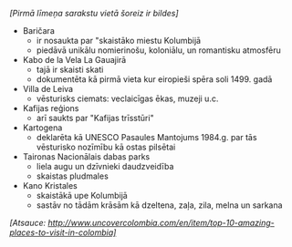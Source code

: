 *[Pirmā līmeņa sarakstu vietā šoreiz ir bildes]*

* Baričara
    * ir nosaukta par "skaistāko miestu Kolumbijā
    * piedāvā unikālu nomierinošu, koloniālu, un romantisku atmosfēru
* Kabo de la Vela La Gauajirā
    * tajā ir skaisti skati
    * dokumentēta kā pirmā vieta kur eiropieši spēra soli 1499. gadā
* Villa de Leiva
    * vēsturisks ciemats: veclaicīgas ēkas, muzeji u.c.
* Kafijas reģions
    * arī saukts par "Kafijas trīsstūri"
* Kartogena
    * deklarēta kā UNESCO Pasaules Mantojums 1984.g. par tās vēsturisko nozīmību kā ostas pilsētai
* Taironas Nacionālais dabas parks
    * liela augu un dzīvnieki daudzveidība
    * skaistas pludmales
* Kano Kristales
    * skaistākā upe Kolumbijā
    * sastāv no tādām krāsām kā dzeltena, zaļa, zila, melna un sarkana
    
*[Atsauce: http://www.uncovercolombia.com/en/item/top-10-amazing-places-to-visit-in-colombia]*
